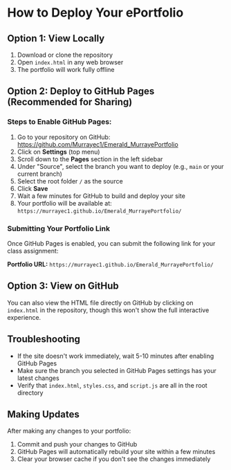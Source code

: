 # How to Deploy Your ePortfolio

## Option 1: View Locally
1. Download or clone the repository
2. Open `index.html` in any web browser
3. The portfolio will work fully offline

## Option 2: Deploy to GitHub Pages (Recommended for Sharing)

### Steps to Enable GitHub Pages:
1. Go to your repository on GitHub: https://github.com/Murrayec1/Emerald_MurrayePortfolio
2. Click on **Settings** (top menu)
3. Scroll down to the **Pages** section in the left sidebar
4. Under "Source", select the branch you want to deploy (e.g., `main` or your current branch)
5. Select the root folder `/` as the source
6. Click **Save**
7. Wait a few minutes for GitHub to build and deploy your site
8. Your portfolio will be available at: `https://murrayec1.github.io/Emerald_MurrayePortfolio/`

### Submitting Your Portfolio Link
Once GitHub Pages is enabled, you can submit the following link for your class assignment:

**Portfolio URL:** `https://murrayec1.github.io/Emerald_MurrayePortfolio/`

## Option 3: View on GitHub
You can also view the HTML file directly on GitHub by clicking on `index.html` in the repository, though this won't show the full interactive experience.

## Troubleshooting
- If the site doesn't work immediately, wait 5-10 minutes after enabling GitHub Pages
- Make sure the branch you selected in GitHub Pages settings has your latest changes
- Verify that `index.html`, `styles.css`, and `script.js` are all in the root directory

## Making Updates
After making any changes to your portfolio:
1. Commit and push your changes to GitHub
2. GitHub Pages will automatically rebuild your site within a few minutes
3. Clear your browser cache if you don't see the changes immediately
